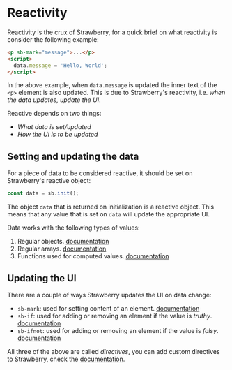 # Reactivity

Reactivity is the crux of Strawberry, for a quick brief on what reactivity is
consider the following example:

```html
<p sb-mark="message">...</p>
<script>
  data.message = 'Hello, World';
</script>
```

In the above example, when `data.message` is updated the inner text of the `<p>`
element is also updated. This is due to Strawberry's reactivity, i.e.
_when the data updates, update the UI_.

Reactive depends on two things:

- _What data is set/updated_
- _How the UI is to be updated_

## Setting and updating the data

For a piece of data to be considered reactive, it should be set on Strawberry's
reactive object:

```javascript
const data = sb.init();
```

The object `data` that is returned on initialization is a reactive object. This
means that any value that is set on `data` will update the appropriate UI.

Data works with the following types of values:

1. Regular objects. [documentation](reactive_values.md)
2. Regular arrays. [documentation](reactive_values.md)
3. Functions used for computed values. [documentation](computed.md)

## Updating the UI

There are a couple of ways Strawberry updates the UI on data change:

- `sb-mark`: used for setting content of an element. [documentation](mark.md)
- `sb-if`: used for adding or removing an element if the value is _truthy_. [documentation](conditionals.md)
- `sb-ifnot`: used for adding or removing an element if the value is _falsy_. [documentation](conditionals.md)

All three of the above are called _directives_, you can add custom directives to
Strawberry, check the [documentation](directives.md).
